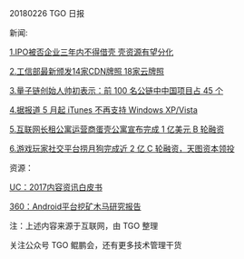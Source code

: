20180226 TGO 日报

新闻:

[1.IPO被否企业三年内不得借壳 壳资源有望分化](http://tech.sina.com.cn/it/2018-02-26/doc-ifyrvaxf0613967.shtml)

[2.工信部最新颁发14家CDN牌照 18家云牌照 ](http://tech.sina.com.cn/t/2018-02-26/doc-ifyrvspi1898628.shtml)

[3.量子链创始人帅初表示：前 100 名公链中中国项目占 45 个](http://biz.jrj.com.cn/2018/02/26162224154549.shtml)

[4.据报道 5 月起 iTunes 不再支持 Windows XP/Vista](http://www.gamersky.com/tech/201802/1017808.shtml)

[5.互联网长租公寓运营商蛋壳公寓宣布完成 1 亿美元 B 轮融资](https://www.pintu360.com/a46306.html)

[6.游戏玩家社交平台捞月狗完成近 2 亿 C 轮融资，天图资本领投](http://36kr.com/p/5120811.html)

资源：

[UC：2017内容资讯白皮书](http://www.199it.com/archives/692832.html)

[360：Android平台挖矿木马研究报告](http://www.199it.com/archives/692775.html)

注：上述内容来源于互联网，由 TGO 整理

关注公众号 TGO 鲲鹏会，还有更多技术管理干货

